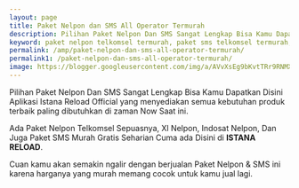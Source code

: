 ```yaml
---
layout: page
title: Paket Nelpon dan SMS All Operator Termurah
description: Pilihan Paket Nelpon Dan SMS Sangat Lengkap Bisa Kamu Dapatkan Disini Aplikasi Istana Reload Official yang menyediakan semua kebutuhan produk terbaik.
keyword: paket nelpon telkomsel termurah, paket sms telkomsel termurah, harga paket nelpon murah, paket sms all operator murah, harga paket all operator murah, paket nelpon
permalink: /amp/paket-nelpon-dan-sms-all-operator-termurah/
permalink1: /paket-nelpon-dan-sms-all-operator-termurah/
image: https://blogger.googleusercontent.com/img/a/AVvXsEg9bKvtTRr9RNMXZAq0UO5hLMYfxz9p7HF-I2vqDj8q_CnvCf7coAHcYWEovLR025YRWrGVp641a79aq5Kppead_OCzTNmQipCqbdl3CiR_lEErC8oPEn3_rdVfWtkZVIcWqATf4JM2bsY6Jqn5id4crhkBCmooMtjHbxOH8lMvA_gt7b1QwgeR7sRe-A=s1600
---
```

<p>Pilihan Paket Nelpon Dan SMS Sangat Lengkap Bisa Kamu Dapatkan Disini Aplikasi Istana Reload Official yang menyediakan semua kebutuhan produk terbaik paling dibutuhkan di zaman Now Saat ini.</p>
<p>Ada Paket Nelpon Telkomsel Sepuasnya, Xl Nelpon, Indosat Nelpon, Dan Juga Paket SMS Murah Gratis Seharian Cuma ada Disini di <b>ISTANA RELOAD</b>.</p><p>Cuan kamu akan semakin ngalir dengan berjualan Paket Nelpon &amp; SMS ini karena harganya yang murah memang cocok untuk kamu jual lagi.</p>
